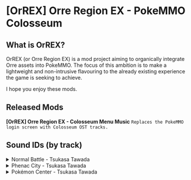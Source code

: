 # [OrREX] Orre Region EX - PokeMMO Colosseum

## What is OrREX?

OrREX (or Orre Region EX) is a mod project aiming to organically integrate Orre assets into PokeMMO. The focus of this ambition is to make a lightweight and non-intrusive flavouring to the already existing experience the game is seeking to achieve.

I hope you enjoy these mods.

## Released Mods
**[OrREX] Orre Region EX - Colosseum Menu Music**
`Replaces the PokeMMO login screen with Colosseum OST tracks.`

## Sound IDs (by track)

<details>
	<summary>Normal Battle - Tsukasa Tawada</summary>

Replaces regular Trainer battle music in all regions.

| **Asset** | **Location(s)** | **Game Audio** |
| --- | --- | --- |
| `0/297` | Trainer Battle | *Pokémon Colosseum* |
| `1/476` | Trainer Battle | *Pokémon Colosseum* |
| `2/1130` | Trainer Battle | *Pokémon Colosseum* |
| `3/1115` | Trainer Battle | *Pokémon Colosseum* |
| `4/1117` | Trainer Battle | *Pokémon Colosseum* |
</details>

<details>
	<summary>Phenac City - Tsukasa Tawada</summary>

Replaces bike theme music in all regions.
| **Asset** | **Location(s)** | **Game Audio** |
| --- | --- | --- |
| `0/282` | Bike Theme | *Pokémon Colosseum* |
| `1/403` | Bike Theme | *Pokémon Colosseum* |
| `2/1012` | Bike Theme | *Pokémon Colosseum* |
| `3/1152` | Bike Theme | *Pokémon Colosseum* |
| `4/1013` | Bike Theme | *Pokémon Colosseum* |
</details>

<details>
	<summary>Pokémon Center - Tsukasa Tawada</summary>

Replaces Pokémon center music in all regions.
| **Asset** | **Location(s)** | **Game Audio** |
| --- | --- | --- |
| `0/303` | Pokémon Center | *Pokémon Colosseum* |
| `1/400` | Pokémon Center | *Pokémon Colosseum* |
| `2/1060` | Pokémon Center | *Pokémon Colosseum* |
| `3/1085, 3/1086` | Pokémon Center | *Pokémon Colosseum* |
| `4/1063` | Pokémon Center | *Pokémon Colosseum* |

</details>
